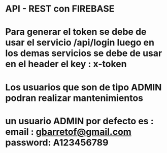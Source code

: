 # API - REST con FIREBASE

# Para generar el token se debe de usar el servicio /api/login luego en los demas servicios se debe de usar en el header el key : x-token
# Los usuarios que son de tipo ADMIN podran realizar mantenimientos
# un usuario ADMIN por defecto es : email : gbarretof@gmail.com  password: A123456789

